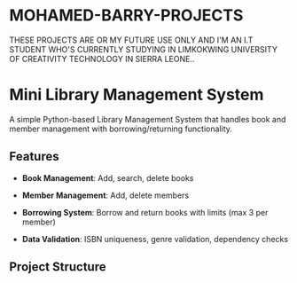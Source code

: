 # MOHAMED-BARRY-PROJECTS
THESE PROJECTS ARE OR MY FUTURE USE ONLY AND I'M AN I.T STUDENT WHO'S CURRENTLY STUDYING IN LIMKOKWING UNIVERSITY OF CREATIVITY TECHNOLOGY IN SIERRA LEONE..

# Mini Library Management System

A simple Python-based Library Management System that handles book and member management with borrowing/returning functionality.

## Features

- **Book Management**: Add, search, delete books
- **Member Management**: Add, delete members

- **Borrowing System**: Borrow and return books with limits (max 3 per member)
- **Data Validation**: ISBN uniqueness, genre validation, dependency checks

## Project Structure

